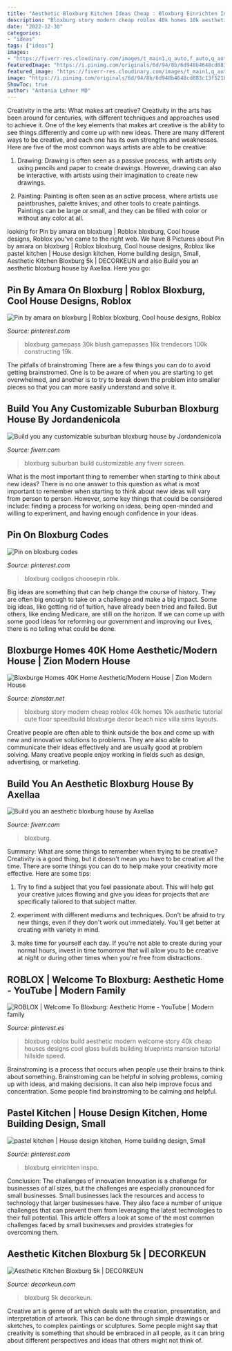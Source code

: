 ```yaml
---
title: "Aesthetic Bloxburg Kitchen Ideas Cheap : Bloxburg Einrichten Inspo"
description: "Bloxburg story modern cheap roblox 40k homes 10k aesthetic tutorial cute floor speedbuild bloxburge decor beach nice villa sims layouts"
date: "2022-12-30"
categories:
- "ideas"
tags: ["ideas"]
images:
- "https://fiverr-res.cloudinary.com/images/t_main1,q_auto,f_auto,q_auto,f_auto/gigs2/166566109/original/269d49ec4c5e8445aba2edaff1403c6d26fd12fc/build-you-an-aesthetic-bloxburg-house.jpg"
featuredImage: "https://i.pinimg.com/originals/6d/94/8b/6d948b4648cd883c13f52184a7cdccf7.jpg"
featured_image: "https://fiverr-res.cloudinary.com/images/t_main1,q_auto,f_auto,q_auto,f_auto/gigs2/166566109/original/269d49ec4c5e8445aba2edaff1403c6d26fd12fc/build-you-an-aesthetic-bloxburg-house.jpg"
image: "https://i.pinimg.com/originals/6d/94/8b/6d948b4648cd883c13f52184a7cdccf7.jpg"
ShowToc: true
author: "Antonia Lehner MD"
---
```



Creativity in the arts: What makes art creative?
Creativity in the arts has been around for centuries, with different techniques and approaches used to achieve it. One of the key elements that makes art creative is the ability to see things differently and come up with new ideas. There are many different ways to be creative, and each one has its own strengths and weaknesses. Here are five of the most common ways artists are able to be creative: 
1. Drawing: Drawing is often seen as a passive process, with artists only using pencils and paper to create drawings. However, drawing can also be interactive, with artists using their imagination to create new drawings.

2. Painting: Painting is often seen as an active process, where artists use paintbrushes, palette knives, and other tools to create paintings. Paintings can be large or small, and they can be filled with color or without any color at all.

	

		
looking for Pin by amara on bloxburg | Roblox bloxburg, Cool house designs, Roblox you've came to the right web. We have 8 Pictures about Pin by amara on bloxburg | Roblox bloxburg, Cool house designs, Roblox like pastel kitchen | House design kitchen, Home building design, Small, Aesthetic Kitchen Bloxburg 5k | DECORKEUN and also Build you an aesthetic bloxburg house by Axellaa. Here you go:
		
    
## Pin By Amara On Bloxburg | Roblox Bloxburg, Cool House Designs, Roblox

<img loading=lazy src="https://i.pinimg.com/736x/f0/16/d7/f016d7ad8ad6921f8895a40fee35db44.jpg" onerror="this.onerror=null;this.src='https://tse1.mm.bing.net/th?id=OIP.LIbN5s_Lgge4uo-FCSgQkgAAAA&amp;pid=15.1';" alt="Pin by amara on bloxburg | Roblox bloxburg, Cool house designs, Roblox">

_Source: pinterest.com_

>bloxburg gamepass 30k blush gamepasses 16k trendecors 100k constructing 19k. 

	

The pitfalls of brainstroming
There are a few things you can do to avoid getting brainstromed. One is to be aware of when you are starting to get overwhelmed, and another is to try to break down the problem into smaller pieces so that you can more easily understand and solve it.

    
## Build You Any Customizable Suburban Bloxburg House By Jordandenicola

<img loading=lazy src="https://fiverr-res.cloudinary.com/images/t_main1,q_auto,f_auto,q_auto,f_auto/gigs2/158506288/original/4b29bde3d68d142e8c367c5ade40fe82b5d79bb1/build-you-any-customizable-suburban-bloxburg-house.jpg" onerror="this.onerror=null;this.src='https://tse2.mm.bing.net/th?id=OIP.eUUvPk1tfrsJilRZdSXG7gHaEK&amp;pid=15.1';" alt="Build you any customizable suburban bloxburg house by Jordandenicola">

_Source: fiverr.com_

>bloxburg suburban build customizable any fiverr screen. 

	

What is the most important thing to remember when starting to think about new ideas?
There is no one answer to this question as what is most important to remember when starting to think about new ideas will vary from person to person. However, some key things that could be considered include: finding a process for working on ideas, being open-minded and willing to experiment, and having enough confidence in your ideas.

    
## Pin On Bloxburg Codes

<img loading=lazy src="https://i.pinimg.com/736x/89/b5/ab/89b5ab9923abed79a949e498d8d602f6.jpg" onerror="this.onerror=null;this.src='https://tse3.mm.bing.net/th?id=OIP.MT396aAWSXZBD8mGwNSrOgHaGP&amp;pid=15.1';" alt="Pin on bloxburg codes">

_Source: pinterest.com_

>bloxburg codigos choosepin rblx. 

	

Big ideas are something that can help change the course of history. They are often big enough to take on a challenge and make a big impact. Some big ideas, like getting rid of tuition, have already been tried and failed. But others, like ending Medicare, are still on the horizon. If we can come up with some good ideas for reforming our government and improving our lives, there is no telling what could be done.

    
## Bloxburge Homes 40K Home Aesthetic/Modern House | Zion Modern House

<img loading=lazy src="https://i.pinimg.com/originals/6d/94/8b/6d948b4648cd883c13f52184a7cdccf7.jpg" onerror="this.onerror=null;this.src='https://tse3.mm.bing.net/th?id=OIP.xJAmylpfc4ThZb_fJzb8LAHaEK&amp;pid=15.1';" alt="Bloxburge Homes 40K Home Aesthetic/Modern House | Zion Modern House">

_Source: zionstar.net_

>bloxburg story modern cheap roblox 40k homes 10k aesthetic tutorial cute floor speedbuild bloxburge decor beach nice villa sims layouts. 

	

Creative people are often able to think outside the box and come up with new and innovative solutions to problems. They are also able to communicate their ideas effectively and are usually good at problem solving. Many creative people enjoy working in fields such as design, advertising, or marketing.

    
## Build You An Aesthetic Bloxburg House By Axellaa

<img loading=lazy src="https://fiverr-res.cloudinary.com/images/t_main1,q_auto,f_auto,q_auto,f_auto/gigs2/166566109/original/269d49ec4c5e8445aba2edaff1403c6d26fd12fc/build-you-an-aesthetic-bloxburg-house.jpg" onerror="this.onerror=null;this.src='https://tse3.mm.bing.net/th?id=OIP.3A_0j0AE6h7ds3tNr9S4QAHaES&amp;pid=15.1';" alt="Build you an aesthetic bloxburg house by Axellaa">

_Source: fiverr.com_

>bloxburg. 

	

Summary: What are some things to remember when trying to be creative?
Creativity is a good thing, but it doesn't mean you have to be creative all the time. There are some things you can do to help make your creativity more effective. Here are some tips:
1. Try to find a subject that you feel passionate about. This will help get your creative juices flowing and give you ideas for projects that are specifically tailored to that subject matter.

2. experiment with different mediums and techniques. Don't be afraid to try new things, even if they don't work out immediately. You'll get better at creating with variety in mind.

3. make time for yourself each day. If you're not able to create during your normal hours, invest in time tomorrow that will allow you to be creative at night or during other times when you're free from distractions.

    
## ROBLOX | Welcome To Bloxburg: Aesthetic Home - YouTube | Modern Family

<img loading=lazy src="https://i.pinimg.com/736x/3d/52/3f/3d523f0681840a772f968ccdeeb3221e.jpg" onerror="this.onerror=null;this.src='https://tse1.mm.bing.net/th?id=OIP.bDmj26-7pHog9xrrs-27ugHaEK&amp;pid=15.1';" alt="ROBLOX | Welcome To Bloxburg: Aesthetic Home - YouTube | Modern family">

_Source: pinterest.es_

>bloxburg roblox build aesthetic modern welcome story 40k cheap houses designs cool glass builds building blueprints mansion tutorial hillside speed. 

	

Brainstroming is a process that occurs when people use their brains to think about something. Brainstroming can be helpful in solving problems, coming up with ideas, and making decisions. It can also help improve focus and concentration. Some people find brainstroming to be calming and helpful.

    
## Pastel Kitchen | House Design Kitchen, Home Building Design, Small

<img loading=lazy src="https://i.pinimg.com/736x/3a/8f/b2/3a8fb25b2d98f820b83816c528720578.jpg" onerror="this.onerror=null;this.src='https://tse4.mm.bing.net/th?id=OIP.8C6XPPMu836ZadyiFabwOgHaF6&amp;pid=15.1';" alt="pastel kitchen | House design kitchen, Home building design, Small">

_Source: pinterest.com_

>bloxburg einrichten inspo. 

	

Conclusion: The challenges of innovation
Innovation is a challenge for businesses of all sizes, but the challenges are especially pronounced for small businesses. Small businesses lack the resources and access to technology that larger businesses have. They also face a number of unique challenges that can prevent them from leveraging the latest technologies to their full potential. This article offers a look at some of the most common challenges faced by small businesses and provides strategies for overcoming them.

    
## Aesthetic Kitchen Bloxburg 5k | DECORKEUN

<img loading=lazy src="https://i1.wp.com/decorkeun.com/wp-content/uploads/2020/12/33d0e4f622ee9a91d1fc2fce1772cf59.jpg?resize=768%2C960&amp;ssl=1" onerror="this.onerror=null;this.src='https://tse4.mm.bing.net/th?id=OIP.bbIP27l6zs2dByAZ741arAHaJQ&amp;pid=15.1';" alt="Aesthetic Kitchen Bloxburg 5k | DECORKEUN">

_Source: decorkeun.com_

>bloxburg 5k decorkeun. 

	

Creative art is genre of art which deals with the creation, presentation, and interpretation of artwork. This can be done through simple drawings or sketches, to complex paintings or sculptures. Some people might say that creativity is something that should be embraced in all people, as it can bring about different perspectives and ideas that others might not think of.


